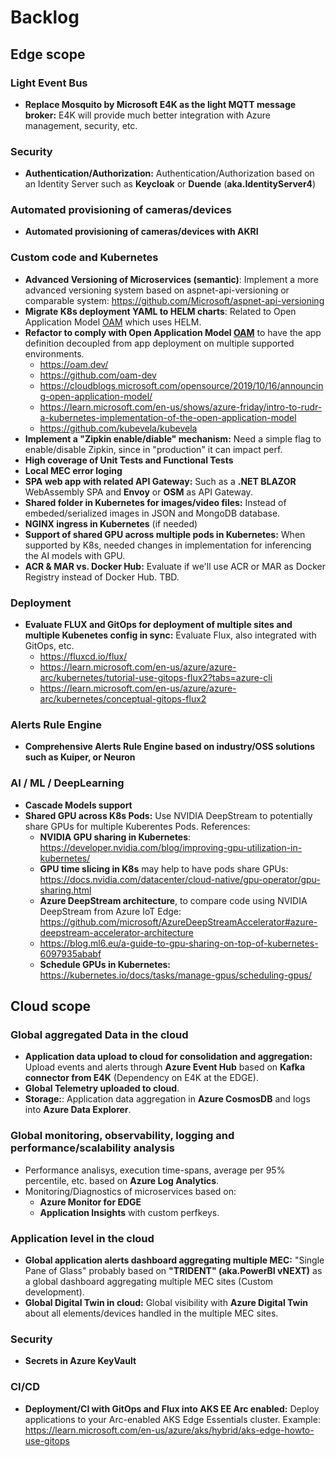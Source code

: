 # Backlog

## Edge scope

### Light Event Bus
- **Replace Mosquito by Microsoft E4K as the light MQTT message broker:** E4K will provide much better integration with Azure management, security, etc.

### Security

- **Authentication/Authorization:** Authentication/Authorization based on an Identity Server such as **Keycloak** or **Duende** (**aka.IdentityServer4**) 

### Automated provisioning of cameras/devices
- **Automated provisioning of cameras/devices with AKRI**

### Custom code and Kubernetes

- **Advanced Versioning of Microservices (semantic)**: Implement a more advanced versioning system based on aspnet-api-versioning or comparable system: https://github.com/Microsoft/aspnet-api-versioning
- **Migrate K8s deployment YAML to HELM charts**: Related to Open Application Model [OAM](https://oam.dev/) which uses HELM.
- **Refactor to comply with Open Application Model [OAM](https://oam.dev/)** to have the app definition decoupled from app deployment on multiple supported environments.
  -   https://oam.dev/
  -   https://github.com/oam-dev
  -   https://cloudblogs.microsoft.com/opensource/2019/10/16/announcing-open-application-model/
  -   https://learn.microsoft.com/en-us/shows/azure-friday/intro-to-rudr-a-kubernetes-implementation-of-the-open-application-model
  -   https://github.com/kubevela/kubevela
- **Implement a "Zipkin enable/diable" mechanism:** Need a simple flag to enable/disable Zipkin, since in "production" it can impact perf.
- **High coverage of Unit Tests and Functional Tests**
- **Local MEC error loging**
- **SPA web app with related API Gateway:** Such as a **.NET BLAZOR** WebAssembly SPA and **Envoy** or **OSM** as API Gateway. 
- **Shared folder in Kubernetes for images/video files:** Instead of embeded/serialized images in JSON and MongoDB database.
- **NGINX ingress in Kubernetes** (if needed)
- **Support of shared GPU across multiple pods in Kubernetes:** When supported by K8s, needed changes in implementation for inferencing the AI models with GPU.
- **ACR & MAR vs. Docker Hub:** Evaluate if we'll use ACR or MAR as Docker Registry instead of Docker Hub. TBD. 

### Deployment
- **Evaluate FLUX and GitOps for deployment of multiple sites and multiple Kubenetes config in sync:** Evaluate Flux, also integrated with GitOps, etc.
    - https://fluxcd.io/flux/
    - https://learn.microsoft.com/en-us/azure/azure-arc/kubernetes/tutorial-use-gitops-flux2?tabs=azure-cli
    - https://learn.microsoft.com/en-us/azure/azure-arc/kubernetes/conceptual-gitops-flux2

### Alerts Rule Engine
- **Comprehensive Alerts Rule Engine based on industry/OSS solutions such as Kuiper, or Neuron**

### AI / ML / DeepLearning
- **Cascade Models support**
- **Shared GPU across K8s Pods:** Use NVIDIA DeepStream to potentially share GPUs for multiple Kuberentes Pods. References:
  - **NVIDIA GPU sharing in Kubernetes**: https://developer.nvidia.com/blog/improving-gpu-utilization-in-kubernetes/
  - **GPU time slicing in K8s** may help to have pods share GPUs: https://docs.nvidia.com/datacenter/cloud-native/gpu-operator/gpu-sharing.html
  - **Azure DeepStream architecture**, to compare code using NVIDIA DeepStream from Azure IoT Edge: https://github.com/microsoft/AzureDeepStreamAccelerator#azure-deepstream-accelerator-architecture
  - https://blog.ml6.eu/a-guide-to-gpu-sharing-on-top-of-kubernetes-6097935ababf
  - **Schedule GPUs in Kubernetes:** https://kubernetes.io/docs/tasks/manage-gpus/scheduling-gpus/

## Cloud scope

### Global aggregated Data in the cloud 
- **Application data upload to cloud for consolidation and aggregation:** Upload events and alerts through **Azure Event Hub** based on **Kafka connector from E4K** (Dependency on E4K at the EDGE).
- **Global Telemetry uploaded to cloud**. 
- **Storage:**: Application data aggregation in **Azure CosmosDB** and logs into **Azure Data Explorer**.  

### Global monitoring, observability, logging and performance/scalability analysis
- Performance analisys, execution time-spans, average per 95% percentile, etc. based on **Azure Log Analytics**. 
- Monitoring/Diagnostics of microservices based on:
  - **Azure Monitor for EDGE**
  - **Application Insights** with custom perfkeys.

### Application level in the cloud
- **Global application alerts dashboard aggregating multiple MEC:** "Single Pane of Glass" probably based on **"TRIDENT" (aka.PowerBI vNEXT)** as a global dashboard aggregating multiple MEC sites (Custom development).
- **Global Digital Twin in cloud:** Global visibility with **Azure Digital Twin** about all elements/devices handled in the multiple MEC sites. 

### Security
- **Secrets in Azure KeyVault**

### CI/CD
- **Deployment/CI with GitOps and Flux into AKS EE Arc enabled:** Deploy applications to your Arc-enabled AKS Edge Essentials cluster. Example: https://learn.microsoft.com/en-us/azure/aks/hybrid/aks-edge-howto-use-gitops

